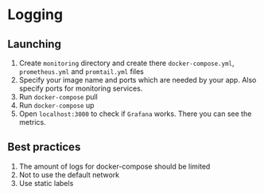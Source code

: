 # Logging
## Launching
1. Create `monitoring` directory and create there `docker-compose.yml`, `prometheus.yml` and `promtail.yml` files
2. Specify your image name and ports which are needed by your app. Also specify ports for monitoring services.
3. Run `docker-compose` pull
4. Run `docker-compose` up
5. Open `localhost:3000` to check if `Grafana` works. There you can see the metrics.
## Best practices
1. The amount of logs for docker-compose should be limited
2. Not to use the default network
3. Use static labels